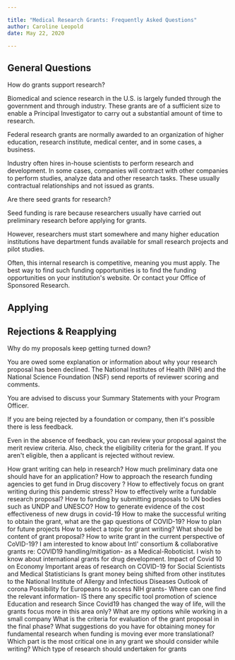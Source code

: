 ```yaml
---

title: "Medical Research Grants: Frequently Asked Questions"  
author: Caroline Leopold
date: May 22, 2020

---
```

## General Questions

How do grants support research?

Biomedical and science research in the U.S. is largely funded through the government and through industry. These grants are of a sufficient size to enable a Principal Investigator to carry out a substantial amount of time to research.

Federal research grants are normally awarded to an organization of higher education, research institute, medical center, and in some cases, a business. 

Industry often hires in-house scientists to perform research and development. In some cases, companies will contract with other companies to perform studies, analyze data and other research tasks. These usually contractual relationships and not issued as grants. 

Are there seed grants for research?

Seed funding is rare because researchers usually have carried out preliminary research before applying for grants. 

However, researchers must start somewhere and many higher education institutions have department funds available for small research projects and pilot studies. 

Often, this internal research is competitive, meaning you must apply. The best way to find such funding opportunities is to find the funding opportunities on your institution's website. Or contact your Office of Sponsored Research. 

## Applying 


## Rejections & Reapplying

Why do my proposals keep getting turned down?

You are owed some explanation or information about why your research proposal has been declined. The National Institutes of Health (NIH) and the National Science Foundation (NSF) send reports of reviewer scoring and comments. 

You are advised to discuss your Summary Statements with your Program Officer. 

If you are being rejected by a foundation or company, then it's possible there is less feedback. 

Even in the absence of feedback, you can review your proposal against the merit review criteria. Also, check the eligibility criteria for the grant. If you aren't eligible, then a applicant is rejected without review. 



How grant writing can help in research?	
How much preliminary data one should have for an application?
How to approach the research funding agencies to get fund in Drug discovery ?
How to effectively focus on grant writing during this pandemic stress?
How to effectively write a fundable research proposal?
How to funding by submitting proposals to UN bodies such as UNDP and UNESCO?
How to generate evidence of the cost effectiveness of new drugs in covid-19	
How to make the successful writing to obtain the grant, what are the gap questions of COVID-19?	
How to plan for future projects	
How to select a topic for grant writing? What should be content of grant proposal?
How to write grant in the current perspective of CoVID-19?
I am interested to know about Intl' consortium & collaborative grants re: COVID19 handling/mitigation- as a Medical-Roboticist.
I wish to know about international grants for drug development.
Impact of Covid 10 on Economy
Important areas of research on COVID-19 for Social Scientists and Medical Statisticians	
Is grant money being shifted from other institutes to the National Institute of Allergy and Infectious Diseases	
Outlook of corona
Possibility for Europeans to access NIH grants- Where can one find the relevant information- IS there any specific tool
promotion of science Education and research	
Since Covid19 has changed the way of life, will the grants focus more in this area only?
What are my options while working in a small company
What is the criteria for evaluation of the grant proposal in the final phase?
What suggestions do you have for obtaining money for fundamental research when funding is moving ever more translational?
Which part is the most critical  one in  any grant  we should consider while writing?
Which type of research should undertaken for grants